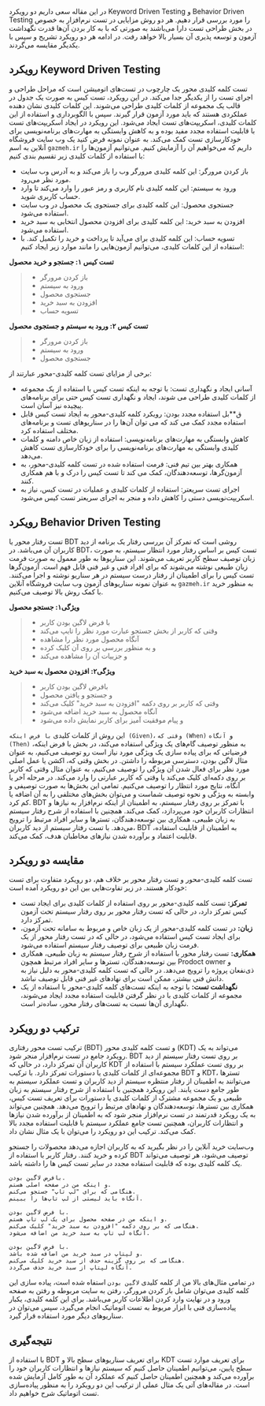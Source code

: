 در این مقاله سعی داریم دو رویکرد Keyword Driven Testing و Behavior Driven Testing را مورد بررسی قرار دهیم. هر دو روش مزایایی در تست نرم‌افزار به خصوص در بخش طراحی تست دارا می‌باشند به صورتی که با به کار بردن آن‌ها قدرت نگهداشت آزمون و توسعه پذیری آن بسیار بالا خواهد رفت. در ادامه هر دو رویکرد تشریح و سپس با یکدیگر مقایسه می‌گردند.

## رویکرد Keyword Driven Testing
تست کلمه کلیدی محور یک چارچوب در تست‌های اتومیشن است که مراحل طراحی و اجرای تست را از یکدیگر جدا می‌کند. در این رویکرد، تست کیس به صورت یک جدول در قالب یک مجموعه از کلمات کلیدی طراحی می‌شوند. این کلمات کلیدی نشان دهنده عملکردی هستند که باید مورد آزمون قرار گیرند. سپس با الگوبرداری و استفاده از این کلمات کلیدی، اسکریپت‌های تست ایجاد می‌شود. این رویکرد در ایجاد اسکریپت‌های تست با قابلیت استفاده مجدد مفید بوده و به کاهش وابستگی به مهارت‌های برنامه‌نویسی برای خودکارسازی تست کمک می‌کند. 
به عنوان نمونه فرض کنید یک وب سایت فروشگاه آنلاین به اسم `gazmeh.ir` داریم که می‌خواهیم آن را آزمایش کنیم. می‌توانیم آزمون‌ها را با استفاده از کلمات کلیدی زیر تقسیم بندی کنیم:
* باز کردن مرورگر: این کلمه کلیدی مرورگر وب را باز می‌کند و به آدرس وب سایت مورد نظر می‌رود.
* ورود به سیستم: این کلمه کلیدی نام کاربری و رمز عبور را وارد می‌کند تا وارد حساب کاربری شوید.
* جستجوی محصول: این کلمه کلیدی برای جستجوی یک محصول در وب سایت استفاده می‌شود.
* افزودن به سبد خرید: این کلمه کلیدی برای افزودن محصول انتخابی به سبد خرید استفاده می‌شود.
* تسویه حساب: این کلمه کلیدی برای می‌آید تا پرداخت و خرید را تکمیل کند.
با استفاده از این کلمات کلیدی، می‌توانیم آزمون‌هایی را مانند موارد زیر ایجاد کنیم:

**تست کیس ۱: جستجو و خرید محصول**
> * باز کردن مرورگر
> * ورود به سیستم
> * جستجوی محصول
> * افزودن به سبد خرید
> * تسویه حساب

**تست کیس ۲: ورود به سیستم و جستجوی محصول**
> * باز کردن مرورگر
> * ورود به سیستم
> * جستجوی محصول

برخی از مزایای تست کلمه کلیدی-محور عبارتند از:
* آسانی ایجاد و نگهداری تست: با توجه به اینکه تست کیس با استفاده از یک مجموعه از کلمات کلیدی طراحی می شوند، ایجاد و نگهداری تست کیس حتی برای برنامه‌های پیچیده نیز آسان است.
* ق**بل استفاده مجدد بودن: رویکرد کلمه کلیدی-محور به ایجاد تست کیس قابل استفاده مجدد کمک می کند که می توان آن‌ها را در سناریوهای تست و برنامه‌های مختلف استفاده کرد.
* کاهش وابستگی به مهارت‌های برنامه‌نویسی: استفاده از زبان خاص دامنه و کلمات کلیدی وابستگی به مهارت‌های برنامه‌نویسی را برای خودکارسازی تست کاهش می‌دهد.
* همکاری بهتر بین تیم فنی: فرمت استفاده شده در تست کلمه کلیدی-محور، به آزمون‌گرها، توسعه‌دهندگان، کمک می کند تا تست کیس را درک و با هم همکاری کنند.
* اجرای تست سریعتر: استفاده از کلمات کلیدی و عملیات در تست کیس، نیاز به اسکریپت‌نویسی دستی را کاهش داده و منجر به اجرای سریعتر تست کیس می‌شود.

## رویکرد Behavior Driven Testing
تست رفتار محور یا BDT روشی است که تمرکز آن بررسی رفتار یک برنامه از دید کاربران آن می‌باشد. در BDT، تست کیس بر اساس رفتار مورد انتظار سیستم، به صورت زبان توصیف سطح کاربر تعریف می‌شوند. این سناریوها به طور معمول به صورت فرمت زبان طبیعی نوشته می‌شوند که برای افراد فنی و غیر فنی قابل فهم است. آزمون‌گرها تست کیس را برای اطمینان از رفتار درست سیستم در هر سناریو نوشته و اجرا می‌کنند.
به عنوان نمونه سناریوهای آزمون وب سایت فروشگاه آنلاین  `gazmeh.ir` به منظور خرید با کمک روش بالا توصیف می‌کنیم.

**ویژگی۱: جستجو محصول**
> * با فرض لاگین بودن کاربر
> * وقتی که کاربر از بخش جستجو عبارت مورد نظر را تایپ می‌کند
> * آنگاه محصول مورد نظر را مشاهده
> * و به منظور بررسی بر روی آن کلیک کرده
> * و جزییات آن را مشاهده می‌کند

**ویژگی۲: افزودن محصول به سبد خرید**
> * بافرض لاگین بودن کاربر
> * و جستجو و یافتن محصول
> * وقتی که کاربر بر روی دکمه "افزودن به سبد خرید" کلیک می‌کند
> * آنگاه محصول به سبد خرید اضافه می‌شود
> * و پیام موفقیت آمیز برای کاربر نمایش داده می‌شود

این روش از کلمات کلیدی  `با فرض اینکه (Given)`، `وقتی که (When)` و` آنگاه (Then)` به منظور توصیف گام‌های یک ویژگی استفاده می‌کند، در بخش با فرض اینکه، فرضیاتی که برای پیاده سازی یک ویژگی مورد نیاز است رو توصیف می‌کنیم، به عنوان مثال لاگین بودن، دسترسی مربوطه را داشتن. در بخش وقتی که،‌ اکشن یا عمل اصلی مورد نظر برای فعال شدن آن ویژگی را توصیف می‌کنیم، به عنوان مثال وقتی که کاربر بر روی دکمه‌ای کلیک می‌کند یا وقتی که کاربر عبارتی را وارد می‌کند. در مرحله آخر یا آنگاه، نتایج مورد انتظار را توصیف می‌کنیم. 
تمامی این بخش‌ها به صورت توصیفی و وابسته به ویژگی و نحوه توصیف شماست و می‌توان بخش‌های مختلفی را به آن اضافه یا کم کرد.
BDT با تمرکز بر روی رفتار سیستم، به اطمینان از اینکه نرم‌افزار به نیازها و انتظارات کاربران خود می‌پردازد، کمک می‌کند. همچنین با استفاده از شرح رفتار سیستم به زبان طبیعی، همکاری بین توسعه‌دهندگان، تسترها و سایر افراد مرتبط را ترویج می‌دهد. با تست رفتار سیستم از دید کاربران، BDT به اطمینان از قابلیت استفاده، قابلیت اعتماد و برآورده شدن نیازهای مخاطبان هدف، کمک می‌کند.

## مقایسه دو رویکرد
تست کلمه کلیدی-محور و تست رفتار محور بر خلاف هم، دو رویکرد متفاوت برای تست خودکار هستند. در زیر تفاوت‌هایی بین این دو رویکرد آمده است:

- **تمرکز:** تست کلمه کلیدی-محور بر روی استفاده از کلمات کلیدی برای ایجاد تست کیس تمرکز دارد، در حالی که تست رفتار محور بر روی رفتار سیستم تحت آزمون تمرکز دارد.
- **زبان:** در تست کلمه کلیدی-محور از یک زبان خاص و مربوط به سامانه تحت آزمون، برای ایجاد تست کیس استفاده می‌شود، در حالی که در تست رفتار محور از یک فرمت زبان طبیعی برای توصیف رفتار سیستم استفاده می‌شود.
- **همکاری:** تست رفتار محور با استفاده از شرح رفتار سیستم به زبان طبیعی، همکاری بین توسعه‌دهندگان، تسترها و سایر افراد مرتبط همچون Prodoct owner و ذی‌نفعان پروژه را ترویج می‌دهد. در حالی که تست کلمه کلیدی-محور به دلیل نیاز به دانش فنی بیشتر، ممکن است برای نهادهای غیر فنی قابل توصیف نباشد.
- **نگهداشت تست:** با توجه به اینکه تست‌های کلمه کلیدی-محور با استفاده از یک مجموعه از کلمات کلیدی با در نظر گرفتن قابلیت استفاده مجدد ایجاد می‌شوند، نگهداری آن‌ها نسبت به تست‌های رفتار محور، ساده‌تر است.

## ترکیب دو رویکرد
ترکیب تست محور رفتاری (BDT) و تست کلمه‌ کلیدی محور (KDT) می‌تواند به یک رویکرد جامع در تست نرم‌افزار منجر شود. BDT بر روی تست رفتار سیستم از دید کاربران آن تمرکز دارد، در حالی که KDT بر روی تست عملکرد سیستم با استفاده از مجموعه‌ای از کلمات کلیدی یا دستورات تمرکز دارد. 
با ترکیب BDT و KDT، تسترها می‌توانند به اطمینان از رفتار منتظره سیستم از دید کاربران و تست عملکرد سیستم به طور جامع دست یابند. این رویکرد همچنین با استفاده از شرح رفتار سیستم به زبان طبیعی و یک مجموعه مشترک از کلمات کلیدی یا دستورات برای تعریف تست کیس، همکاری بین تسترها، توسعه‌دهندگان و نهادهای مرتبط را ترویج می‌دهد. همچنین می‌تواند به یک رویکرد قدرتمند در تست نرم‌افزار منجر شود که به اطمینان از برآورده شدن نیازها و انتظارات کاربران، همچنین تست جامع عملکرد سیستم با قابلیت استفاده مجدد بالا کمک می‌کند.
ترکیب این دو رویکرد را می‌توان با یک مثال نشان داد.

وب‌سایت خرید آنلاین را در نظر بگیرید که به کاربران 
اجازه می‌دهد محصولات را جستجو کرده و خرید کنند.
رفتار کاربر با استفاده از BDT توصیف می‌شود، هر توصیف می‌تواند یک کلمه کلیدی بوده که قابلیت استفاده مجدد در سایر تست‌‌ کیس ها را داشته باشد.
```
بافرض لاگین بودن.
و اینکه من در صفحه اصلی هستم.
هنگامی که برای "لپ تاپ" جستجو می‌کنم.
آنگاه باید لیستی از لپ تاپ‌ها را ببینم.
```
```
با فرض لاگین بودن.
و اینکه من در صفحه محصول برای یک لپ تاپ هستم.
هنگامی که بر روی دکمه "افزودن به سبد خرید" کلیک می‌کنم.
آنگاه لپ تاپ به سبد خرید من اضافه می‌شود.
```
```
با فرض لاگین بودن.
و لپتاپ در سبد خرید من اضافه شده باشد.
هنگامی که بر روی گزینه حذف از سبد خرید کلیک می‌کنم.
آنگاه لپتاپ از سبد خرید حذف می‌گردد.
```
در تمامی مثال‌های بالا من از کلمه کلیدی `لاگین بودن` استفاه شده است، پیاده سازی این کلمه کلیدی می‌توان شامل باز کردن مرورگر، رفتن به سایت مربوطه و رفتن به صفحه ورود و در نهایت وارد کردن اطلاعات کاربر می‌باشد. برای این کلمه کلیدی، یکبار پیاده‌سازی فنی با ابزار مربوط به تست اتوماتیک انجام می‌گیرد، سپس می‌توان در سناریو‌های دیگر مورد استفاده قرار گیرد.
## نتیجه‌گیری
با استفاده از BDT برای تعریف سناریوهای سطح بالا و KDT برای تعریف موارد تست سطح پایین، می‌توانیم اطمینان حاصل کنیم که سیستم نیازها و انتظارات کاربران خود را برآورده می‌کند و همچنین اطمینان حاصل کنیم که عملکرد آن به طور کامل آزمایش شده است. در مقاله‌های آتی یک مثال عملی از ترکیب این دو رویکرد را به منظور پیاده‌سازی تست اتوماتیک شرح خواهیم داد.
